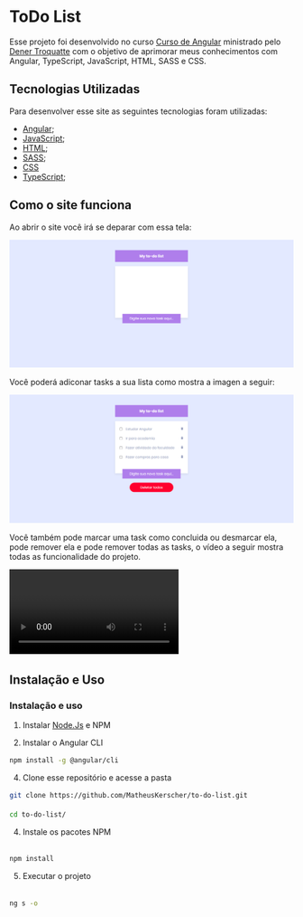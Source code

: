 # ToDo List
Esse projeto foi desenvolvido no curso [Curso de Angular](https://www.udemy.com/share/104y443@snnAjn-eqeneOmJPBhdRCVjIqvgEeOvUABVP1EAyo4ivdYh9bhLeoOoYKHExsfhCeg==/) ministrado pelo [Dener Troquatte](https://www.linkedin.com/in/dener-s%C3%A3o-pedro-troquatte-ababa079/) com o objetivo de aprimorar meus conhecimentos com Angular, TypeScript, JavaScript, HTML, SASS e CSS.
## Tecnologias Utilizadas

Para desenvolver esse site as seguintes tecnologias foram utilizadas:
- [Angular](https://angular.io/);
- [JavaScript](https://developer.mozilla.org/pt-BR/docs/Web/JavaScript);
- [HTML](https://developer.mozilla.org/pt-BR/docs/Web/HTML);
- [SASS](https://sass-lang.com/);
- [CSS](https://developer.mozilla.org/pt-BR/docs/Web/CSS)
- [TypeScript](https://www.typescriptlang.org/);

## Como o site funciona

Ao abrir o site você irá se deparar com essa tela:

![Home](/src/assets/midia-readme/tela-1.png)

Você poderá adiconar tasks a sua lista como mostra a imagen a seguir:

![Home](/src/assets/midia-readme/tela-2.png)

Você também pode marcar uma task como concluida ou desmarcar ela, pode remover ela e pode remover todas as tasks, o vídeo a seguir mostra todas as funcionalidade do projeto.

![Home](/src/assets/midia-readme/tela-video-1.mp4)

## Instalação e Uso

### Instalação e uso

1. Instalar [Node.Js](https://nodejs.org/en) e NPM

2. Instalar o Angular CLI

```sh
npm install -g @angular/cli
```

4. Clone esse repositório e acesse a pasta

```sh
git clone https://github.com/MatheusKerscher/to-do-list.git

cd to-do-list/
```

4. Instale os pacotes NPM

```sh

npm install

```

5. Executar o projeto

```sh

ng s -o

```

